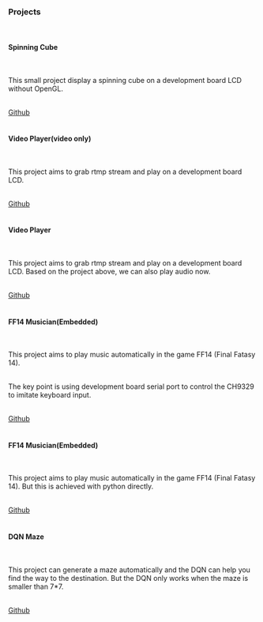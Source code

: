 ### Projects
<br/>

#### Spinning Cube
<br/>

This small project display a spinning cube on a development board LCD without OpenGL. 
<br/><br/>

<a href="https://github.com/sunshanqian-kyushu-u/spinning-cube" target="_blank">Github</a>
<br/><br/>

#### Video Player(video only)
<br/>

This project aims to grab rtmp stream and play on a development board LCD. 
<br/><br/>

<a href="https://github.com/sunshanqian-kyushu-u/ffmpeg-rtmp-video" target="_blank">Github</a>
<br/><br/>

#### Video Player
<br/>

This project aims to grab rtmp stream and play on a development board LCD. Based on the project above, we can also play audio now. 
<br/><br/>

<a href="https://github.com/sunshanqian-kyushu-u/ffmpeg-rtmp-alsa-audio" target="_blank">Github</a>
<br/><br/>

#### FF14 Musician(Embedded)
<br/>

This project aims to play music automatically in the game FF14 (Final Fatasy 14). 
<br/><br/>

The key point is using development board serial port to control the CH9329 to imitate keyboard input. 
<br/><br/>

<a href="https://github.com/sunshanqian-kyushu-u/CH9329-ff14-musician" target="_blank">Github</a>
<br/><br/>

#### FF14 Musician(Embedded)
<br/>

This project aims to play music automatically in the game FF14 (Final Fatasy 14). But this is achieved with python directly. 
<br/><br/>

<a href="https://github.com/sunshanqian-kyushu-u/ff14-musician-win" target="_blank">Github</a>
<br/><br/>

#### DQN Maze
<br/>

This project can generate a maze automatically and the DQN can help you find the way to the destination. But the DQN only works when the maze is smaller than 7*7. 
<br/><br/>

<a href="https://github.com/sunshanqian-kyushu-u/DQN-maze" target="_blank">Github</a>
<br/><br/>